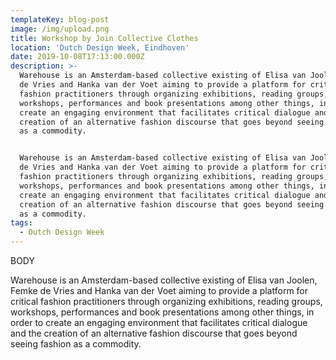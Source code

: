 ```yaml
---
templateKey: blog-post
image: /img/upload.png
title: Workshop by Join Collective Clothes
location: 'Dutch Design Week, Eindhoven'
date: 2019-10-08T17:13:00.000Z
description: >-
  Warehouse is an Amsterdam-based collective existing of Elisa van Joolen, Femke
  de Vries and Hanka van der Voet aiming to provide a platform for critical
  fashion practitioners through organizing exhibitions, reading groups,
  workshops, performances and book presentations among other things, in order to
  create an engaging environment that facilitates critical dialogue and the
  creation of an alternative fashion discourse that goes beyond seeing fashion
  as a commodity.


  Warehouse is an Amsterdam-based collective existing of Elisa van Joolen, Femke
  de Vries and Hanka van der Voet aiming to provide a platform for critical
  fashion practitioners through organizing exhibitions, reading groups,
  workshops, performances and book presentations among other things, in order to
  create an engaging environment that facilitates critical dialogue and the
  creation of an alternative fashion discourse that goes beyond seeing fashion
  as a commodity.
tags:
  - Dutch Design Week
---
```

BODY



Warehouse is an Amsterdam-based collective existing of Elisa van Joolen, Femke de Vries and Hanka van der Voet aiming to provide a platform for critical fashion practitioners through organizing exhibitions, reading groups, workshops, performances and book presentations among other things, in order to create an engaging environment that facilitates critical dialogue and the creation of an alternative fashion discourse that goes beyond seeing fashion as a commodity.
